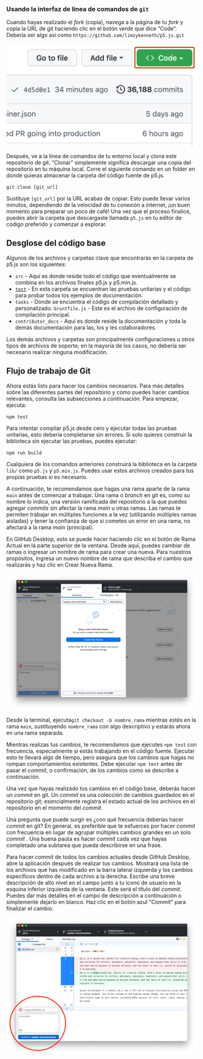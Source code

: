 
### Usando la interfaz de línea de comandos de `git`

Cuando hayas realizado el <em>fork</em> (copia), navega a la página de tu <em>fork</em> y copia la URL de git haciendo clic en el botón verde que dice “Code”. Debería ser algo así como `https://github.com/limzykenneth/p5.js.git`

![Screenshot of the list of files on the landing page of a repository. The "Code" button is highlighted with a dark orange outline.](/contributor_docs/images/code-button.png)

Después, ve a la línea de comandos de tu entorno local y clona este repositorio de git. “Clonar” simplemente significa descargar una copia del repositorio en tu máquina local. Corre el siguiente comando en un folder en donde quieras almacenar la carpeta del código fuente de p5.js. 

```
git clone [git_url]
```

Sustituye `[git_url]` por la URL acabas de copiar. Esto puede llevar varios minutos, dependiendo de la velocidad de tu conexión a internet, ¡un buen momento para preparar un poco de café! Una vez que el proceso finalice, puedes abrir la carpeta que descargaste llamada `p5.js` en tu editor de código preferido y comenzar a explorar. 

## Desglose del código base

Algunos de los archivos y carpetas clave que encontrarás en la carpeta de p5.js son los siguientes:

- `src` - Aquí es donde reside todo el código que eventualmente se combina en los archivos finales p5.js y p5.min.js.
- [`test`](https://github.com/processing/p5.js/blob/main/contributor_docs/unit_testing.md) - En esta carpeta se encuentran las pruebas unitarias y el código para probar todos los ejemplos de documentación.
- `tasks` - Donde se encuentra el código de compilación detallado y personalizado. `Gruntfile.js` - Este es el archivo de configuración de compilación principal.
- `contributor_docs` - Aquí es donde reside la documentación y toda la demás documentación para las, los y les colaboradores.

Los demás archivos y carpetas son principalmente configuraciones u otros tipos de archivos de soporte; en la mayoría de los casos, no debería ser necesario realizar ninguna modificación.

## Flujo de trabajo de Git

Ahora estás listx para hacer los cambios necesarios. Para más detalles sobre las diferentes partes del repositorio y cómo puedes hacer cambios relevantes, consulta las subsecciones a continuación. Para empezar, ejecuta:

```
npm test
```

Para intentar compilar p5.js desde cero y ejecutar todas las pruebas unitarias, esto debería completarse sin errores. Si solo quieres construir la biblioteca sin ejecutar las pruebas, puedes ejecutar:

```
npm run build
```

Cualquiera de los comandos anteriores construirá la biblioteca en la carpeta `lib/` como  `p5.js`  y `p5.min.js`. Puedes usar estos archivos creados para tus propias pruebas si es necesario.

A continuación, te recomendamos que hagas una rama aparte de la rama `main` antes de comenzar a trabajar. Una rama o <em>branch</em> en git es, como su nombre lo indica, una versión ramificada del repositorio a la que puedes agregar <em>commits</em> sin afectar la rama <em>main</em> u otras ramas. Las ramas te permiten trabajar en múltiples funciones a la vez (utilizando múltiples ramas aisladas) y tener la confianza de que si cometes un error en una rama, no afectará a la rama <em>main</em> (principal).

En GitHub Desktop, esto se puede hacer haciendo clic en el botón de Rama Actual en la parte superior de la ventana. Desde aquí, puedes cambiar de ramas o ingresar un nombre de rama para crear una nueva. Para nuestros propósitos, ingresa un nuevo nombre de rama que describa el cambio que realizarás y haz clic en Crear Nueva Rama.

![A screenshot of the GitHub Desktop branch selection menu. After entering a new branch name that does not yet exist, a "Create New Branch" button appears.](/contributor_docs/images/github-desktop-create-branch.png)

Desde la terminal, ejecuta`git checkout -b nombre_rama` mientras estés en la rama `main`, sustituyendo `nombre_rama` con algo descriptivo y estarás ahora en una rama separada.

Mientras realizas tus cambios, te recomendamos que ejecutes `npm test` con frecuencia, especialmente si estás trabajando en el código fuente. Ejecutar esto te llevará algo de tiempo, pero asegura que los cambios que hagas no rompan comportamientos existentes. Debe ejecutar `npm test` antes de pasar el <em>commit</em>, o confirmación,  de los cambios como se describe a continuación.

Una vez que hayas realizado tus cambios en el código base, deberás hacer un <em>commit</em> en git. Un <em>commit</em> es una colección de cambios guardados en el repositorio git; esencialmente registra el estado actual de los archivos en el repositorio en el momento del <em>commit</em>.


Una pregunta que puede surgir es ¿con qué frecuencia deberías hacer <em>commit</em> en git? En general, es preferible que te esfuerces por hacer <em>commit</em>  con frecuencia en lugar de agrupar múltiples cambios grandes en un solo <em>commit</em> . Una buena pauta es hacer <em>commit</em>  cada vez que hayas completado una subtarea que pueda describirse en una frase.

Para hacer <em>commit</em> de todos los cambios actuales desde GitHub Desktop, abre la aplicación después de realizar tus cambios. Mostrará una lista de los archivos que has modificado en la barra lateral izquierda y los cambios específicos dentro de cada archivo a la derecha. Escribe una breve descripción de alto nivel en el campo junto a tu icono de usuario en la esquina inferior izquierda de la ventana. Este será el título del <em>commit</em>. Puedes dar más detalles en el campo de descripción a continuación o simplemente dejarlo en blanco. Haz clic en el botón azul "Commit" para finalizar el cambio.


![A screenshot of GitHub Desktop after having made a change. The area where you need to write a title for your change is circled in red in the lower left of the window.](/contributor_docs/images/github-desktop-commit.png)

